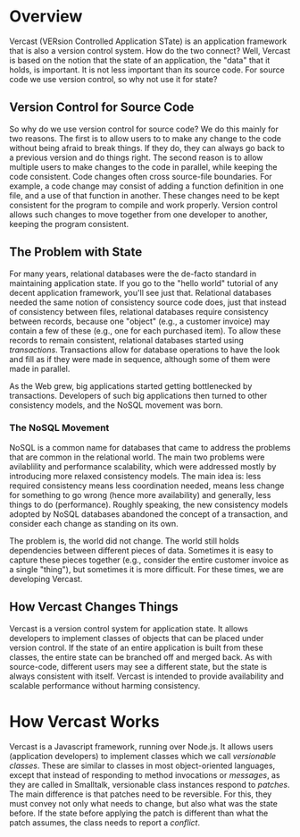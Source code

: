 # Overview
Vercast (VERsion Controlled Application STate) is an application framework that is also a version control system.  How do the two connect?  Well, Vercast is based on the notion that the state of an application, the "data" that it holds, is important.  It is not less important than its source code.  For source code we use version control, so why not use it for state?

## Version Control for Source Code
So why do we use version control for source code?  We do this mainly for two reasons.  The first is to allow users to to make any change to the code without being afraid to break things.  If they do, they can always go back to a previous version and do things right.
The second reason is to allow multiple users to make changes to the code in parallel, while keeping the code consistent.  Code changes often cross source-file boundaries.  For example, a code change may consist of adding a function definition in one file, and a use of that function in another.  These changes need to be kept consistent for the program to compile and work properly.  Version control allows such changes to move together from one developer to another, keeping the program consistent.

## The Problem with State
For many years, relational databases were the de-facto standard in maintaining application state.  If you go to the "hello world" tutorial of any decent application framework, you'll see just that.  Relational databases needed the same notion of consistency source code does, just that instead of consistency between files, relational databases require consistency between records, because one "object" (e.g., a customer invoice) may contain a few of these (e.g., one for each purchased item). To allow these records to remain consistent, relational databases started using *transactions*.  Transactions allow for database operations to have the look and fill as if they were made in sequence, although some of them were made in parallel.

As the Web grew, big applications started getting bottlenecked by transactions.  Developers of such big applications then turned to other consistency models, and the NoSQL movement was born.

### The NoSQL Movement
NoSQL is a common name for databases that came to address the problems that are common in the relational world.  The main two problems were avilablility and performance scalability, which were addressed mostly by introducing more relaxed consistency models.  The main idea is: less required consistency means less coordination needed, means less change for something to go wrong (hence more availability) and generally, less things to do (performance).  Roughly speaking, the new consistency models adopted by NoSQL databases abandoned the concept of a transaction, and consider each change as standing on its own.

The problem is, the world did not change.  The world still holds dependencies between different pieces of data.  Sometimes it is easy to capture these pieces together (e.g., consider the entire customer invoice as a single "thing"), but sometimes it is more difficult.  For these times, we are developing Vercast.

## How Vercast Changes Things
Vercast is a version control system for application state.  It allows developers to implement classes of objects that can be placed under version control.  If the state of an entire application is built from these classes, the entire state can be branched off and merged back.  As with source-code, different users may see a different state, but the state is always consistent with itself.  Vercast is intended to provide availability and scalable performance without harming consistency.

# How Vercast Works
Vercast is a Javascript framework, running over Node.js.  It allows users (application developers) to implement classes which we call *versionable classes*.  These are similar to classes in most object-oriented languages, except that instead of responding to method invocations or *messages*, as they are called in Smalltalk, versionable class instances respond to *patches*.  The main difference is that patches need to be reversible.  For this, they must convey not only what needs to change, but also what was the state before.  If the state before applying the patch is different than what the patch assumes, the class needs to report a *conflict*.
